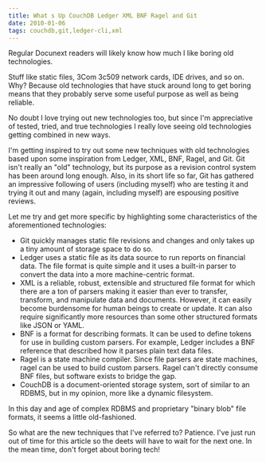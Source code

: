 ```yaml
---
title: What s Up CouchDB Ledger XML BNF Ragel and Git 
date: 2010-01-06
tags: couchdb,git,ledger-cli,xml
---
```

Regular Docunext readers will likely know how much I like boring old technologies.

Stuff like static files, 3Com 3c509 network cards, IDE drives, and so on. Why? Because old technologies that have stuck around long to get boring means that they probably serve some useful purpose as well as being reliable.

No doubt I love trying out new technologies too, but since I'm appreciative of tested, tried, and true technologies I really love seeing old technologies getting combined in new ways.

I'm getting inspired to try out some new techniques with old technologies based upon some inspiration from Ledger, XML, BNF, Ragel, and Git. Git isn't really an "old" technology, but its purpose as a revision control system has been around long enough. Also, in its short life so far, Git has gathered an impressive following of users (including myself) who are testing it and trying it out and many (again, including myself) are espousing positive reviews.

Let me try and get more specific by highlighting some characteristics of the aforementioned technologies:

* Git quickly manages static file revisions and changes and only takes up a tiny amount of storage space to do so.
* Ledger uses a static file as its data source to run reports on financial data. The file format is quite simple and it uses a built-in parser to convert the data into a more machine-centric format.
* XML is a reliable, robust, extensible and structured file format for which there are a ton of parsers making it easier than ever to transfer, transform, and manipulate data and documents. However, it can easily become burdensome for human beings to create or update. It can also require significantly more resources than some other structured formats like JSON or YAML.
* BNF is a format for describing formats. It can be used to define tokens for use in building custom parsers. For example, Ledger includes a BNF reference that described how it parses plain text data files.
* Ragel is a state machine compiler. Since file parsers are state machines, ragel can be used to build custom parsers. Ragel can't directly consume BNF files, but software exists to bridge the gap.
* CouchDB is a document-oriented storage system, sort of similar to an RDBMS, but in my opinion, more like a dynamic filesystem.

In this day and age of complex RDBMS and proprietary "binary blob" file formats, it seems a little old-fashioned.

So what are the new techniques that I've referred to? Patience. I've just run out of time for this article so the deets will have to wait for the next one. In the mean time, don't forget about boring tech!

